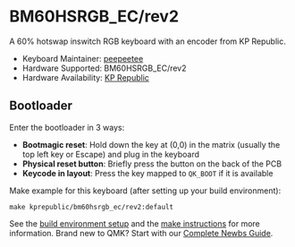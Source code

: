 # BM60HSRGB_EC/rev2

A 60% hotswap inswitch RGB keyboard with an encoder from KP Republic. 

* Keyboard Maintainer: [peepeetee](https://github.com/peepeetee)
* Hardware Supported: BM60HSRGB_EC/rev2
* Hardware Availability: [KP Republic](https://kprepublic.com/products/bm60ec-bm60-ec-rgb-60-gh60-hot-swappable-custom-mechanical-keyboard-pcb-programmed-qmk-via-rgb-switch-type-c-rotary-knob)

## Bootloader

Enter the bootloader in 3 ways:

* **Bootmagic reset**: Hold down the key at (0,0) in the matrix (usually the top left key or Escape) and plug in the keyboard
* **Physical reset button**: Briefly press the button on the back of the PCB
* **Keycode in layout**: Press the key mapped to `QK_BOOT` if it is available

Make example for this keyboard (after setting up your build environment):

    make kprepublic/bm60hsrgb_ec/rev2:default

See the [build environment setup](https://docs.qmk.fm/#/getting_started_build_tools) and the [make instructions](https://docs.qmk.fm/#/getting_started_make_guide) for more information. Brand new to QMK? Start with our [Complete Newbs Guide](https://docs.qmk.fm/#/newbs).
